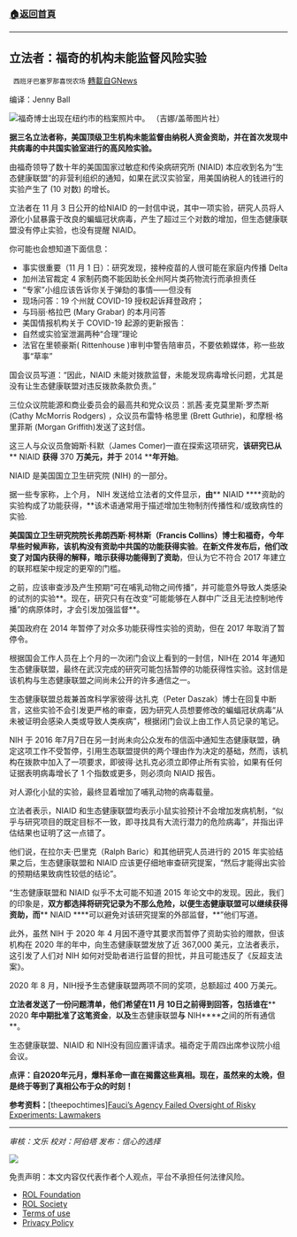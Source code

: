 ###  [:house:返回首頁](https://github.com/ourhimalayas/txt)
---


## 立法者：福奇的机构未能监督风险实验
` 西班牙巴塞罗那喜悦农场` [轉載自GNews](https://gnews.org/zh-hans/1646427/)

编译：Jenny Ball

![](https://assets.gnews.org/wp-content/uploads/2021/11/fauci-700x420-1.jpg)福奇博士出现在纽约市的档案照片中。 （吉娜/盖蒂图片社）

**据三名立法者称，美国顶级卫生机构未能监督由纳税人资金资助，并在首次发现中共病毒的中共国实验室进行的高风险实验。**

由福奇领导了数十年的美国国家过敏症和传染病研究所 (NIAID) 本应收到名为“生态健康联盟”的非营利组织的通知，如果在武汉实验室，用美国纳税人的钱进行的实验产生了 (10 对数) 的增长。

立法者在 11 月 3 日公开的给NIAID 的一封信中说，其中一项实验，研究人员将人源化小鼠暴露于改良的蝙蝠冠状病毒，产生了超过三个对数的增加，但生态健康联盟没有停止实验，也没有提醒 NIAID。

你可能也会想知道下面信息：

- 事实很重要（11 月 1 日）：研究发现，接种疫苗的人很可能在家庭内传播 Delta
- 加州法官裁定 4 家制药商不能因助长全州阿片类药物流行而承担责任
- “专家”小组应该告诉你关于弹劾的事情——但没有
- 现场问答：19 个州就 COVID-19 授权起诉拜登政府；
- 与玛丽·格拉巴 (Mary Grabar) 的本月问答
- 美国情报机构关于 COVID-19 起源的更新报告：
- 自然或实验室泄漏两种“合理”理论
- 法官在里顿豪斯( Rittenhouse )审判中警告陪审员，不要依赖媒体，称一些故事“草率”


国会议员写道：“因此，NIAID 未能对拨款监督，未能发现病毒增长问题，尤其是没有让生态健康联盟对违反拨款条款负责。”

三位众议院能源和商业委员会的最高共和党众议员：凯茜·麦克莫里斯·罗杰斯 (Cathy McMorris Rodgers) ，众议员布雷特·格思里 (Brett Guthrie)，和摩根·格里菲斯 (Morgan Griffith)发送了这封信。

这三人与众议员詹姆斯·科默（James Comer)一直在探索这项研究，**该研究已从**** NIAID ****获得**** 370 ****万美元，并于**** 2014 ****年开始**。

NIAID 是美国国立卫生研究院 (NIH) 的一部分。

据一些专家称，上个月， NIH 发送给立法者的文件显示，**由**** NIAID ****资助的实验构成了功能获得，**该术语通常用于描述增加生物制剂传播性和/或致病性的实验.

**美国国立卫生研究院院长弗朗西斯·柯林斯（****Francis Collins****）博士和福奇，今年早些时候声称，该机构没有资助中共国的功能获得实验**。**在新文件发布后，他们改变了对国内获得的解释，暗示获得功能得到了资助**，但认为它不符合 2017 年建立的联邦框架中规定的更窄的门槛。

之前，应该审查涉及产生预期“可在哺乳动物之间传播”，并可能意外导致人类感染的试剂的实验**。现在，研究只有在改变“可能能够在人群中广泛且无法控制地传播”的病原体时，才会引发加强监督**。

美国政府在 2014 年暂停了对众多功能获得性实验的资助，但在 2017 年取消了暂停令。

根据国会工作人员在上个月的一次闭门会议上看到的一封信，NIH在 2014 年通知生态健康联盟，最终在武汉完成的研究可能包括暂停的功能获得性实验。这封信是该机构与生态健康联盟之间尚未公开的许多通信之一。

生态健康联盟总裁兼首席科学家彼得·达扎克（Peter Daszak）博士在回复中断言，这些实验不会引发更严格的审查，因为研究人员想要修改的蝙蝠冠状病毒“从未被证明会感染人类或导致人类疾病”，根据闭门会议上由工作人员记录的笔记。

NIH 于 2016 年7月7日在另一封尚未向公众发布的信函中通知生态健康联盟，确定这项工作不受暂停，引用生态联盟提供的两个理由作为决定的基础，然而，该机构在拨款中加入了一项要求，即彼得·达扎克必须立即停止所有实验，如果有任何证据表明病毒增长了 1 个指数或更多，则必须向 NIAID 报告。

对人源化小鼠的实验，最终显着增加了哺乳动物的病毒载量。

立法者表示，NIAID 和生态健康联盟均表示小鼠实验预计不会增加发病机制，“似乎与研究项目的既定目标不一致，即寻找具有大流行潜力的危险病毒”，并指出评估结果也证明了这一点错了。

他们说，在拉尔夫·巴里克（Ralph Baric）和其他研究人员进行的 2015 年实验结果之后，生态健康联盟和 NIAID 应该更仔细地审查研究提案，“然后才能得出实验的预期结果致病性较低的结论”。

“生态健康联盟和 NIAID 似乎不太可能不知道 2015 年论文中的发现。因此，我们的印象是，**双方都选择将研究记录为不那么危险，以便生态健康联盟可以继续获得资助，而**** NIAID ****可以避免对该研究提案的外部监督，**”他们写道。

此外，虽然 NIH 于 2020 年 4 月因不遵守其要求而暂停了资助实验的赠款，但该机构在 2020 年的年中，向生态健康联盟发放了近 367,000 美元，立法者表示，这引发了人们对 NIH 如何对受助者进行监督的担忧，并且可能违反了《反超支法案》。

2020 年 8 月，NIH授予生态健康联盟两项不同的奖项，总额超过 400 万美元。

**立法者发送了一份****问题清单，****他们希望在****11 ****月**** 10****日之前****得到****回答，包括谁在**** 2020 ****年中期批准了这笔资金****，****以及****生态健康联盟****与**** NIH****之间的所有通信**。

生态健康联盟、NIAID 和 NIH没有回应置评请求。福奇定于周四出席参议院小组会议。

**点评：自2020年元月，爆料革命一直在揭露这些真相。现在，虽然来的太晚，但是终于等到了真相公布于众的时刻！**

**参考资料：**[theepochtimes][Fauci’s Agency Failed Oversight of Risky Experiments: Lawmakers](https://www.theepochtimes.com/faucis-agency-failed-oversight-of-risky-experiments-lawmakers_4084169.html?utm_source=CCPVirusNewsletter&amp;utm_medium=email&amp;utm_campaign=2021-11-04)

* * *

*审核：文乐
校对：阿伯塔
发布：信心的选择*

![](https://assets.gnews.org/wp-content/uploads/2021/11/tempsnip111.png)

 

免责声明：本文内容仅代表作者个人观点，平台不承担任何法律风险。

- [ROL Foundation](https://rolfoundation.org/)
- [ROL Society](https://rolsociety.org/)
- [Terms of use](https://gnews.org/terms-of-use-3/)
- [Privacy Policy](https://gnews.org/privacy-policy/)
